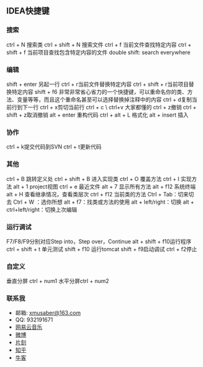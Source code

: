 ## IDEA快捷键

### 搜索
ctrl + N 搜索类
ctrl + shift + N 搜索文件
ctrl + f 当前文件查找特定内容
ctrl + shift + f 当前项目查找包含特定内容的文件
double shift: search everywhere

### 编辑
shift + enter 另起一行
ctrl + r当前文件替换特定内容
ctrl + shift + r当前项目替换特定内容
shift + f6 非常非常省心省力的一个快捷键，可以重命名你的类、方法、变量等等，而且这个重命名甚至可以选择替换掉注释中的内容
ctrl + d复制当前行到下一行
ctrl + x剪切当前行
ctrl + c \ ctrl+v 大家都懂的
ctrl + z撤销
ctrl + shift + z取消撤销
alt + enter 重构代码
ctrl + alt + L 格式化
alt + insert 插入

### 协作
ctrl + k提交代码到SVN
ctrl + t更新代码

### 其他
ctrl + B 跳转定义处
ctrl + shift + B 进入实现类
ctrl + O 覆盖方法
ctrl + I 实现方法
alt + 1 project视图
ctrl + e 最近文件
alt + 7 显示所有方法
alt + f12 系统终端
alt + H 查看继承情况，查看类层次
ctrl + f12 当前类的方法
Ctrl + Tab：切来切去
Ctrl + W ：选你所想
alt + f7：找类或方法的使用
alt + left/right：切换
alt + ctrl+left/right：切换上次编辑

### 运行调试
F7/F8/F9分别对应Step into，Step over，Continue
alt + shift + f10运行程序
ctrl + shift + t 单元测试 
shift + f10 运行tomcat
shift + f9启动调试
ctrl + f2停止

### 自定义
垂直分屏 ctrl + num1
水平分屏ctrl + num2

### 联系我

- 邮箱: xmusaber@163.com
- QQ: 932191671
- [网易云音乐](http://music.163.com/#/user/home?id=63589002)
- [微博](http://weibo.com/u/1662536394)
- [片刻](http://pianke.me/profile/1924980/)
- [知乎](https://www.zhihu.com/people/tao-xiao-xiao-99)
- [牛客](http://www.nowcoder.com/profile/213475)